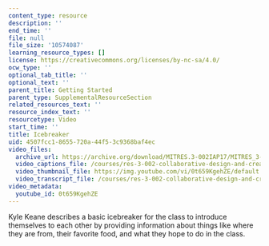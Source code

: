 ```yaml
---
content_type: resource
description: ''
end_time: ''
file: null
file_size: '10574087'
learning_resource_types: []
license: https://creativecommons.org/licenses/by-nc-sa/4.0/
ocw_type: ''
optional_tab_title: ''
optional_text: ''
parent_title: Getting Started
parent_type: SupplementalResourceSection
related_resources_text: ''
resource_index_text: ''
resourcetype: Video
start_time: ''
title: Icebreaker
uid: 4507fcc1-8655-720a-44f5-3c9368baf4ec
video_files:
  archive_url: https://archive.org/download/MITRES.3-002IAP17/MITRES_3-002IAP17_Class_Videos_2_300k.mp4
  video_captions_file: /courses/res-3-002-collaborative-design-and-creative-expression-with-arduino-microcontrollers-january-iap-2017/bfd6f227f4275be9ad4564554dd30ace_2039257.vtt
  video_thumbnail_file: https://img.youtube.com/vi/0t659KgehZE/default.jpg
  video_transcript_file: /courses/res-3-002-collaborative-design-and-creative-expression-with-arduino-microcontrollers-january-iap-2017/a39e5c98dff64f130ea2cadcca125693_2039257.pdf
video_metadata:
  youtube_id: 0t659KgehZE
---
```


Kyle Keane describes a basic icebreaker for the class to introduce themselves to each other by providing information about things like where they are from, their favorite food, and what they hope to do in the class.

